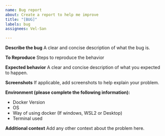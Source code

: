 ```yaml
---
name: Bug report
about: Create a report to help me improve
title: "[BUG]"
labels: bug
assignees: Vel-San

---
```


**Describe the bug**
A clear and concise description of what the bug is.

**To Reproduce**
Steps to reproduce the behavior

**Expected behavior**
A clear and concise description of what you expected to happen.

**Screenshots**
If applicable, add screenshots to help explain your problem.

**Environment (please complete the following information):**
- Docker Version
- OS
- Way of using docker (If windows, WSL2 or Desktop)
- Terminal used

**Additional context**
Add any other context about the problem here.
